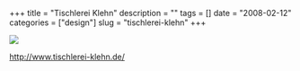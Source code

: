 +++
title = "Tischlerei Klehn"
description = ""
tags = []
date = "2008-02-12"
categories = ["design"]
slug = "tischlerei-klehn"
+++


 

  <div id="screens-thumbs" class="clearfix">
    <div class="txt-center" id="design-submission"><a href="http://www.tischlerei-klehn.de/"><img id='bluga-thumbnail-962' class='bluga-thumbnail large' src='//konigi.com/media/bluga/
wt47f27ef12edbe_0.jpg'/></a></div>  
  </div>   
<p><a href="http://www.tischlerei-klehn.de/">http://www.tischlerei-klehn.de/</a></p>




